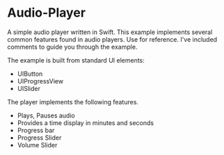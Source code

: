 # Audio-Player
 
 A simple audio player written in Swift. This example implements several common features found in audio players. 
 Use for reference. I've included comments to guide you through the example. 
 
The example is built from standard UI elements:

* UIButton
* UIProgressView
* UISlider

The player implements the following features. 

* Plays, Pauses audio
* Provides a time display in minutes and seconds
* Progress bar 
* Progress Slider
* Volume Slider

